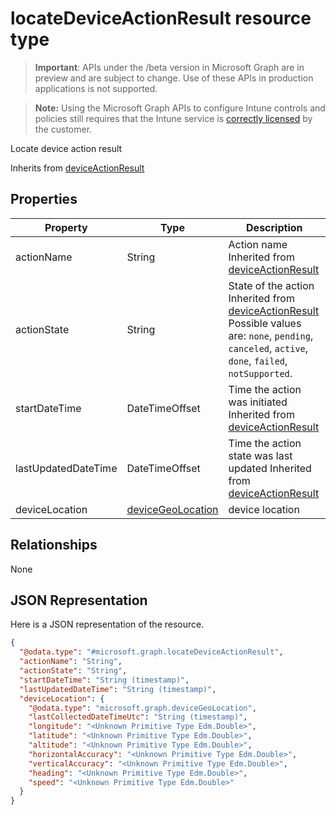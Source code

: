 ﻿# locateDeviceActionResult resource type

> **Important**: APIs under the /beta version in Microsoft Graph are in preview and are subject to change. Use of these APIs in production applications is not supported.

> **Note:** Using the Microsoft Graph APIs to configure Intune controls and policies still requires that the Intune service is [correctly licensed](https://go.microsoft.com/fwlink/?linkid=839381) by the customer.

Locate device action result

Inherits from [deviceActionResult](../resources/intune_devicefe_deviceactionresult.md)

## Properties
|Property|Type|Description|
|---|---|---|
|actionName|String|Action name Inherited from [deviceActionResult](../resources/intune_devicefe_deviceactionresult.md)|
|actionState|String|State of the action Inherited from [deviceActionResult](../resources/intune_devicefe_deviceactionresult.md) Possible values are: `none`, `pending`, `canceled`, `active`, `done`, `failed`, `notSupported`.|
|startDateTime|DateTimeOffset|Time the action was initiated Inherited from [deviceActionResult](../resources/intune_devicefe_deviceactionresult.md)|
|lastUpdatedDateTime|DateTimeOffset|Time the action state was last updated Inherited from [deviceActionResult](../resources/intune_devicefe_deviceactionresult.md)|
|deviceLocation|[deviceGeoLocation](../resources/intune_devicefe_devicegeolocation.md)|device location|

## Relationships
None
## JSON Representation
Here is a JSON representation of the resource.
<!-- {
  "blockType": "resource",
  "keyProperty": "id",
  "@odata.type": "microsoft.graph.locateDeviceActionResult"
}
-->
```json
{
  "@odata.type": "#microsoft.graph.locateDeviceActionResult",
  "actionName": "String",
  "actionState": "String",
  "startDateTime": "String (timestamp)",
  "lastUpdatedDateTime": "String (timestamp)",
  "deviceLocation": {
    "@odata.type": "microsoft.graph.deviceGeoLocation",
    "lastCollectedDateTimeUtc": "String (timestamp)",
    "longitude": "<Unknown Primitive Type Edm.Double>",
    "latitude": "<Unknown Primitive Type Edm.Double>",
    "altitude": "<Unknown Primitive Type Edm.Double>",
    "horizontalAccuracy": "<Unknown Primitive Type Edm.Double>",
    "verticalAccuracy": "<Unknown Primitive Type Edm.Double>",
    "heading": "<Unknown Primitive Type Edm.Double>",
    "speed": "<Unknown Primitive Type Edm.Double>"
  }
}
```



